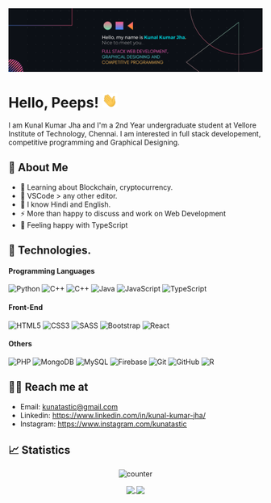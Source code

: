 <img src="./profile.png" alt="@Kunatastic">

<br>

# Hello, Peeps! <img src="./wave.gif" width="30px">

I am Kunal Kumar Jha and I'm a 2nd Year undergraduate student at Vellore Institute of Technology, Chennai. I am interested in full stack developement, competitive programming and Graphical Designing.

## 🤵 About Me

- 🌱 Learning about Blockchain, cryptocurrency.
- 🤔 VSCode > any other editor.
- 💬 I know Hindi and English.
- ⚡ More than happy to discuss and work on Web Development
- 👫 Feeling happy with TypeScript

## 🔧 Technologies.

#### Programming Languages

![Python](https://img.shields.io/badge/-Python-black?style=flat-square&logo=Python)
![C++](https://img.shields.io/badge/-C-black?style=flat-square&logo=c)
![C++](https://img.shields.io/badge/-C++-black?style=flat-square&logo=c%2B%2B)
![Java](https://img.shields.io/badge/-java-black?style=flat-square&logo=java)
![JavaScript](https://img.shields.io/badge/-JavaScript-black?style=flat&logo=javascript)
![TypeScript](https://img.shields.io/badge/-TypeScript-black?style=flat&logo=TypeScript)

#### Front-End

![HTML5](https://img.shields.io/badge/-HTML5-black?style=flat-square&logo=html5)
![CSS3](https://img.shields.io/badge/-CSS3-black?style=flat-square&logo=css3)
![SASS](https://img.shields.io/badge/-sass-black?style=flat-square&logo=sass)
![Bootstrap](https://img.shields.io/badge/-Bootstrap-black?style=flat-square&logo=bootstrap)
![React](https://img.shields.io/badge/-React-black?style=flat-square&logo=react)

#### Others

![PHP](https://img.shields.io/badge/-PHP-black?style=flat-square&logo=php)
![MongoDB](https://img.shields.io/badge/-MongoDB-black?style=flat-square&logo=mongodb)
![MySQL](https://img.shields.io/badge/-MySQL-black?style=flat-square&logo=mysql)
![Firebase](https://img.shields.io/badge/Firebase-black?style=flat-square&logo=firebase)
![Git](https://img.shields.io/badge/-Git-black?style=flat-square&logo=git)
![GitHub](https://img.shields.io/badge/-GitHub-black?style=flat-square&logo=github)
![R](https://img.shields.io/badge/-R-black?style=flat-square&logo=r&logoColor=blue)

## 👨‍💼 Reach me at

- Email: kunatastic@gmail.com
- Linkedin: https://www.linkedin.com/in/kunal-kumar-jha/
- Instagram: https://www.instagram.com/kunatastic

## 📈 Statistics

<div align="center">

![counter](https://enz0y3e2nxtyn0a.m.pipedream.net)

</div>
<div align="center">
<a href="https://github.com/kunatastic/kunatastic">
<img align="center" height="170px" src="https://github-readme-stats.vercel.app/api?username=kunatastic&theme=ayu-mirage&show_icons=true" />
</a>
<a href="https://github.com/kunatastic/kunatastic">
<img align="center" height="170px" src="https://github-readme-stats.vercel.app/api/top-langs/?username=kunatastic&layout=compact&theme=ayu-mirage&show_icons=true"/>
</a>
</div>
